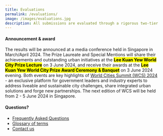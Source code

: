 ```yaml
---
title: Evaluations
permalink: /evaluations/
image: /images/evaluations.jpg
description: All submissions are evaluated through a rigorous two-tier process comprising the Nominating Committee and Prize Council.
---
```




#### **Announcement & award**

The results will be announced at a media conference held in Singapore in March/April 2024. The Prize Laureate and Special Mentions will share their achievements and outstanding urban initiatives at the <mark><b>Lee Kuan Yew World City Prize Lecture</b></mark> on 3 June 2024, and receive their awards at the <mark><b>Lee Kuan Yew World City Prize Award Ceremony & Banquet</b></mark> on 3 June 2024 evening. Both events are key highlights of [World Cities Summit (WCS) 2024](https://www.worldcitiessummit.com.sg) - an exclusive platform for government leaders and industry experts to address liveable and sustainable city challenges, share integrated urban solutions and forge new partnerships. The next edition of WCS will be held from 2 - 5 June 2024 in Singapore.

#### **Questions?**

- [Frequently Asked Questions](/faq/)
- [Glossary of terms](/glossary/)
- [Contact us](/feedback/)
